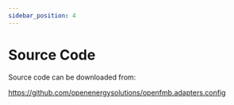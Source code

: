 ```yaml
---
sidebar_position: 4
---
```


# Source Code

Source code can be downloaded from:

https://github.com/openenergysolutions/openfmb.adapters.config